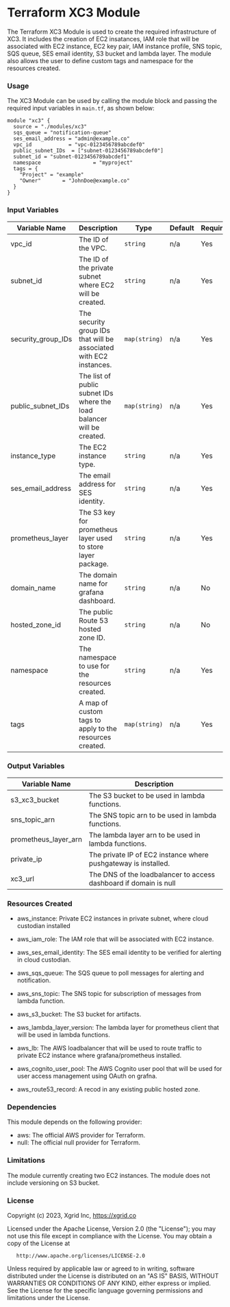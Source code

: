 # Terraform XC3 Module

The Terraform XC3 Module is used to create the required infrastructure of XC3. It includes the creation of EC2 insatances, IAM role that will be associated with EC2 instance, EC2 key pair, IAM instance profile, SNS topic, SQS queue, SES email identity, S3 bucket and lambda layer.
The module also allows the user to define custom tags and namespace for the resources created.

### Usage

The XC3 Module can be used by calling the module block and passing the required input variables in `main.tf`, as shown below:

```
module "xc3" {
  source = "./modules/xc3"
  sqs_queue = "notification-queue"
  ses_email_address = "admin@example.co"
  vpc_id            = "vpc-0123456789abcdef0"
  public_subnet_IDs  = ["subnet-0123456789abcdef0"]
  subnet_id = "subnet-0123456789abcdef1"
  namespace                 = "myproject"
  tags = {
    "Project" = "example"
    "Owner"       = "JohnDoe@example.co"
  }
}

```

### Input Variables

| Variable Name      | Description                                                                  | Type          | Default | Required |
| ------------------ | ---------------------------------------------------------------------------- | ------------- | ------- | -------- |
| vpc_id             | The ID of the VPC.                                                           | `string`      | n/a     | Yes      |
| subnet_id          | The ID of the private subnet where EC2 will be created.                      | `string`      | n/a     | Yes      |
| security_group_IDs | The security group IDs that will be associated with EC2 instances.           | `map(string)` | n/a     | Yes      |
| public_subnet_IDs  | The list of public subnet IDs where the load balancer will be created.       | `map(string)` | n/a     | Yes      |
| instance_type      | The EC2 instance type.                                                       | `string`      | n/a     | Yes      |
| ses_email_address  | The email address for SES identity.                                          | `string`      | n/a     | Yes      |
| prometheus_layer   | The S3 key for prometheus layer used to store layer package.                 | `string`      | n/a     | Yes      |
| domain_name        | The domain name for grafana dashboard.                                       | `string`      | n/a     | No       |
| hosted_zone_id     | The public Route 53 hosted zone ID.                                          | `string`      | n/a     | No       |
| namespace          | The namespace to use for the resources created.                              | `string`      | n/a     | Yes      |
| tags               | A map of custom tags to apply to the resources created.                      | `map(string)` | n/a     | Yes      |

### Output Variables

| Variable Name        | Description                                                       |
| -------------------- | ----------------------------------------------------------------- |
| s3_xc3_bucket        | The S3 bucket to be used in lambda functions.                     |
| sns_topic_arn        | The SNS topic arn to be used in lambda functions.                 |
| prometheus_layer_arn | The lambda layer arn to be used in lambda functions.              |
| private_ip           | The private IP of EC2 instance where pushgateway is installed.    |
| xc3_url              | The DNS of the loadbalancer to access dashboard if domain is null |

### Resources Created

- aws_instance: Private EC2 instances in private subnet, where cloud custodian installed 

- aws_iam_role: The IAM role that will be associated with EC2 instance.

- aws_ses_email_identity: The SES email identity to be verified for alerting in cloud custodian.

- aws_sqs_queue: The SQS queue to poll messages for alerting and notification.

- aws_sns_topic: The SNS topic for subscription of messages from lambda function.

- aws_s3_bucket: The S3 bucket for artifacts.

- aws_lambda_layer_version: The lambda layer for prometheus client that will be used in lambda functions.

- aws_lb: The AWS loadbalancer that will be used to route traffic to private EC2 instance where grafana/prometheus installed.

- aws_cognito_user_pool: The AWS Cognito user pool that will be used for user access management using OAuth on grafna.

- aws_route53_record: A recod in any existing public hosted zone.

### Dependencies

This module depends on the following provider:

- aws: The official AWS provider for Terraform.
- null: The official null provider for Terraform.

### Limitations

The module currently creating two EC2 instances.
The module does not include versioning on S3 bucket.

### License

Copyright (c) 2023, Xgrid Inc, https://xgrid.co

Licensed under the Apache License, Version 2.0 (the "License");
you may not use this file except in compliance with the License.
You may obtain a copy of the License at

       http://www.apache.org/licenses/LICENSE-2.0

Unless required by applicable law or agreed to in writing, software
distributed under the License is distributed on an "AS IS" BASIS,
WITHOUT WARRANTIES OR CONDITIONS OF ANY KIND, either express or implied.
See the License for the specific language governing permissions and
limitations under the License.


